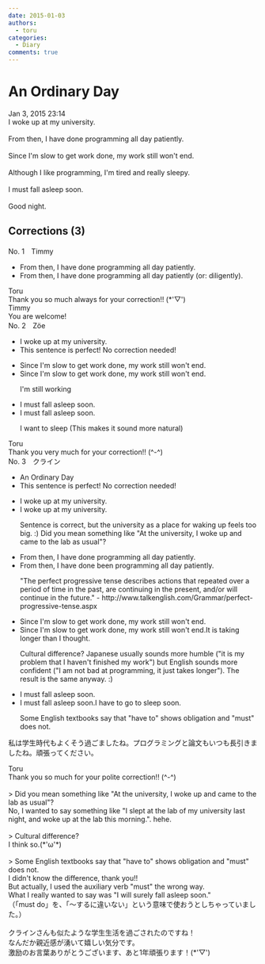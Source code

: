 ```yaml
---
date: 2015-01-03
authors:
  - toru
categories:
  - Diary
comments: true
---
```


# An Ordinary Day
<div class="date">Jan 3, 2015 23:14</div>
<div id="post"><div id="body_show_ori">
I woke up at my university.<br/><br/>From then, I have done programming all day patiently.<br/><br/>Since I'm slow to get work done, my work still won't end.<br/><br/>Although I like programming, I'm tired and really sleepy.<br/><br/>I must fall asleep soon.<br/><br/>Good night.
</div></div>

<!-- more -->


## Corrections (3)
<div id="block"><div class="first_name"> No. 1　<span class="just_name">Timmy</span></div><div id="block2">
<ul class="correction_field">
<li class="incorrect">From then, I have done programming all day patiently.</li>
<li class="corrected correct">
From then, I have done programming all day patiently (or: diligently).
</li>
</ul>
</div><div class="name"><span class="just_name">Toru</span><br>
Thank you so much always for your correction!! (*'▽')
</div>
<div class="name"><span class="just_name">Timmy</span><br>
You are welcome!
</div>
</div>
<div id="block"><div class="first_name"> No. 2　<span class="just_name">Zöe</span></div><div id="block2">
<ul class="correction_field">
<li class="incorrect">I woke up at my university.</li>
<li class="corrected perfect">This sentence is perfect! No correction needed!</li>
</ul>
<ul class="correction_field">
<li class="incorrect">Since I'm slow to get work done, my work still won't end.</li>
<li class="corrected correct">
Since I'm slow to get work done, <span class="sline">my work still won't end</span>.
<p class="correction_comment">I'm still working</p>
</li>
</ul>
<ul class="correction_field">
<li class="incorrect">I must fall asleep soon.</li>
<li class="corrected correct">
I <span class="sline">must fall asleep </span>soon.
<p class="correction_comment">I want to sleep (This makes it sound more natural)</p>
</li>
</ul>
</div><div class="name"><span class="just_name">Toru</span><br>
Thank you very much for your correction!! (^-^)
</div>
</div>
<div id="block"><div class="first_name"> No. 3　<span class="just_name">クライン</span></div><div id="block2">
<ul class="correction_field">
<li class="incorrect">An Ordinary Day</li>
<li class="corrected perfect">This sentence is perfect! No correction needed!</li>
</ul>
<ul class="correction_field">
<li class="incorrect">I woke up at my university.</li>
<li class="corrected correct">
I woke up at my university.
<p class="correction_comment">Sentence is correct, but the university as a place for waking up feels too big. :)  Did you mean something like "At the university, I woke up and came to the lab as usual"?</p>
</li>
</ul>
<ul class="correction_field">
<li class="incorrect">From then, I have done programming all day patiently.</li>
<li class="corrected correct">
From then, I have <span class="sline">done</span> <span class="f_blue">been</span> programming all day patiently.
<p class="correction_comment">"The perfect progressive tense describes actions that repeated over a period of time in the past, are continuing in the present, and/or will continue in the future." - http://www.talkenglish.com/Grammar/perfect-progressive-tense.aspx</p>
</li>
</ul>
<ul class="correction_field">
<li class="incorrect">Since I'm slow to get work done, my work still won't end.</li>
<li class="corrected correct">
<span class="sline">Since I'm slow to get work done, my work still won't end.</span><span class="sline"></span><span class="f_blue">It is taking longer than I thought.</span>
<p class="correction_comment">Cultural difference? Japanese usually sounds more humble ("it is my problem that I haven't finished my work") but English sounds more confident ("I am not bad at programming, it just takes longer"). The result is the same anyway. :)</p>
</li>
</ul>
<ul class="correction_field">
<li class="incorrect">I must fall asleep soon.</li>
<li class="corrected correct">
<span class="sline">I must fall asleep soon.</span><span class="sline"></span><span class="f_blue">I have to go to sleep soon.</span>
<p class="correction_comment">Some English textbooks say that "have to" shows obligation and "must" does not.</p>
</li>
</ul>
<p class="comment_small">
 私は学生時代もよくそう過ごましたね。プログラミングと論文もいつも長引きましたね。頑張ってください。
</p>

</div><div class="name"><span class="just_name">Toru</span><br>
Thank you so much for your polite correction!! (^-^)<br/><br/>&gt; Did you mean something like "At the university, I woke up and came to the lab as usual"?<br/>No, I wanted to say something like "I slept at the lab of my university last night, and woke up at the lab this morning.". hehe.<br/><br/>&gt; Cultural difference?<br/>I think so.(*'ω'*)<br/><br/>&gt; Some English textbooks say that "have to" shows obligation and "must" does not.<br/>I didn't know the difference, thank you!!<br/>But actually, I used the auxiliary verb "must" the wrong way.<br/>What I really wanted to say was "I will surely fall asleep soon."<br/>（「must do」を、「～するに違いない」という意味で使おうとしちゃっていました。）<br/><br/>クラインさんも似たような学生生活を過ごされたのですね！<br/>なんだか親近感が湧いて嬉しい気分です。<br/>激励のお言葉ありがとうございます、あと1年頑張ります！(*'▽')
</div>
</div>

